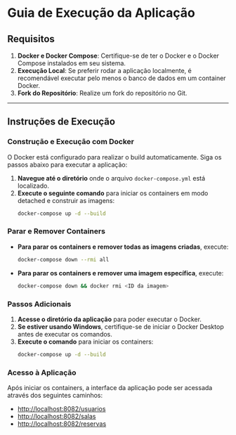 # Guia de Execução da Aplicação

## Requisitos
1. **Docker e Docker Compose**: Certifique-se de ter o Docker e o Docker Compose instalados em seu sistema.
2. **Execução Local**: Se preferir rodar a aplicação localmente, é recomendável executar pelo menos o banco de dados em um container Docker.
3. **Fork do Repositório**: Realize um fork do repositório no Git.

---

## Instruções de Execução

### Construção e Execução com Docker
O Docker está configurado para realizar o build automaticamente. Siga os passos abaixo para executar a aplicação:

1. **Navegue até o diretório** onde o arquivo `docker-compose.yml` está localizado.
2. **Execute o seguinte comando** para iniciar os containers em modo detached e construir as imagens:
   ```bash
   docker-compose up -d --build
   ```

### Parar e Remover Containers

- **Para parar os containers e remover todas as imagens criadas**, execute:
  ```bash
  docker-compose down --rmi all
  ```

- **Para parar os containers e remover uma imagem específica**, execute:
  ```bash
  docker-compose down && docker rmi <ID da imagem>
  ```

### Passos Adicionais

1. **Acesse o diretório da aplicação** para poder executar o Docker.
2. **Se estiver usando Windows**, certifique-se de iniciar o Docker Desktop antes de executar os comandos.
3. **Execute o comando** para iniciar os containers:
   ```bash
   docker-compose up -d --build
   ```

### Acesso à Aplicação

Após iniciar os containers, a interface da aplicação pode ser acessada através dos seguintes caminhos:

- [http://localhost:8082/usuarios](http://localhost:8082/usuarios)
- [http://localhost:8082/salas](http://localhost:8082/salas)
- [http://localhost:8082/reservas](http://localhost:8082/reservas)